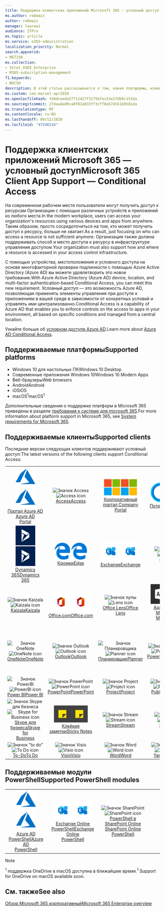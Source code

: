 ```yaml
---
title: Поддержка клиентских приложений Microsoft 365 — условный доступ
ms.author: robmazz
author: robmazz
manager: laurawi
audience: ITPro
ms.topic: article
ms.service: o365-administration
localization_priority: Normal
search.appverid:
- MET150
ms.collection:
- Strat_O365_Enterprise
- M365-subscription-management
f1.keywords:
- NOCSH
description: В этой статье рассказывается о том, какие платформы, клиенты и модули PowerShell поддерживают условный доступ для Microsoft 365.
ms.custom: seo-marvel-apr2020
ms.openlocfilehash: fd4dcaeda27f12427f3175b7ec52e2fdb0c153da
ms.sourcegitcommit: 27daadad9ca0f02a833ff3cff8a574551b9581da
ms.translationtype: MT
ms.contentlocale: ru-RU
ms.lasthandoff: 09/12/2020
ms.locfileid: "47546516"
---
```

# <a name="microsoft-365-client-app-support--conditional-access"></a><span data-ttu-id="0ffe3-103">Поддержка клиентских приложений Microsoft 365 — условный доступ</span><span class="sxs-lookup"><span data-stu-id="0ffe3-103">Microsoft 365 Client App Support — Conditional Access</span></span>

<span data-ttu-id="0ffe3-104">На современном рабочем месте пользователи могут получить доступ к ресурсам Организации с помощью различных устройств и приложений из любого места.</span><span class="sxs-lookup"><span data-stu-id="0ffe3-104">In the modern workplace, users can access your organization's resources using various devices and apps from anywhere.</span></span> <span data-ttu-id="0ffe3-105">Таким образом, просто сосредоточиться на том, кто может получить доступ к ресурсу, больше не хватает.</span><span class="sxs-lookup"><span data-stu-id="0ffe3-105">As a result, just focusing on who can access a resource is not sufficient anymore.</span></span> <span data-ttu-id="0ffe3-106">Организация также должна поддерживать способ и место доступа к ресурсу в инфраструктуре управления доступом.</span><span class="sxs-lookup"><span data-stu-id="0ffe3-106">Your organization must also support how and where a resource is accessed in your access control infrastructure.</span></span>

<span data-ttu-id="0ffe3-107">С помощью устройства, местоположения и условного доступа на основе многофакторной проверки подлинности с помощью Azure Active Directory (Azure AD) вы можете удовлетворить это новое требование.</span><span class="sxs-lookup"><span data-stu-id="0ffe3-107">With Azure Active Directory (Azure AD) device, location, and multi-factor authentication-based Conditional Access, you can meet this new requirement.</span></span> <span data-ttu-id="0ffe3-108">Условный доступ — это возможность Azure AD, позволяющая применять элементы управления при доступе к приложениям в вашей среде в зависимости от конкретных условий и управлять ими централизованно.</span><span class="sxs-lookup"><span data-stu-id="0ffe3-108">Conditional Access is a capability of Azure AD that enables you to enforce controls on the access to apps in your environment, all based on specific conditions and managed from a central location.</span></span>

<span data-ttu-id="0ffe3-109">Узнайте больше об [условном доступе Azure AD](https://docs.microsoft.com/azure/active-directory/conditional-access/).</span><span class="sxs-lookup"><span data-stu-id="0ffe3-109">Learn more about [Azure AD Conditional Access](https://docs.microsoft.com/azure/active-directory/conditional-access/).</span></span>

## <a name="supported-platforms"></a><span data-ttu-id="0ffe3-110">Поддерживаемые платформы</span><span class="sxs-lookup"><span data-stu-id="0ffe3-110">Supported platforms</span></span>

 - <span data-ttu-id="0ffe3-111">Windows 10 для настольных ПК</span><span class="sxs-lookup"><span data-stu-id="0ffe3-111">Windows 10 Desktop</span></span>
 - <span data-ttu-id="0ffe3-112">Современные приложения Windows 10</span><span class="sxs-lookup"><span data-stu-id="0ffe3-112">Windows 10 Modern Apps</span></span>
 - <span data-ttu-id="0ffe3-113">Веб-браузеры</span><span class="sxs-lookup"><span data-stu-id="0ffe3-113">Web browsers</span></span>
 - <span data-ttu-id="0ffe3-114">Android</span><span class="sxs-lookup"><span data-stu-id="0ffe3-114">Android</span></span>
 - <span data-ttu-id="0ffe3-115">iOS</span><span class="sxs-lookup"><span data-stu-id="0ffe3-115">iOS</span></span>
 - <span data-ttu-id="0ffe3-116">macOS<sup>1</sup></span><span class="sxs-lookup"><span data-stu-id="0ffe3-116">macOS<sup>1</sup></span></span>

<span data-ttu-id="0ffe3-117">Дополнительные сведения о поддержке платформ в Microsoft 365 приведены в разделе [требования к системе для microsoft 365](https://products.office.com/office-system-requirements).</span><span class="sxs-lookup"><span data-stu-id="0ffe3-117">For more information about platform support in Microsoft 365, see [System requirements for Microsoft 365](https://products.office.com/office-system-requirements).</span></span>

## <a name="supported-clients"></a><span data-ttu-id="0ffe3-118">Поддерживаемые клиенты</span><span class="sxs-lookup"><span data-stu-id="0ffe3-118">Supported clients</span></span>

<span data-ttu-id="0ffe3-119">Последние версии следующих клиентов поддерживают условный доступ:</span><span class="sxs-lookup"><span data-stu-id="0ffe3-119">The latest versions of the following clients support Conditional Access:</span></span>

| | | | | | |
|:---:|:---:|:---:|:---:|:---:|:---:|
| <span data-ttu-id="0ffe3-120">![Значок Azure](../media/o365-azure-64x64.png)</span><span class="sxs-lookup"><span data-stu-id="0ffe3-120">![Azure icon](../media/o365-azure-64x64.png)</span></span> <br> [<span data-ttu-id="0ffe3-121">Портал Azure AD <br></span><span class="sxs-lookup"><span data-stu-id="0ffe3-121">Azure AD <br> Portal </span></span>](https://azure.microsoft.com/features/azure-portal/) | <span data-ttu-id="0ffe3-122">![Значок Access](../media/o365-access-64x64.png)</span><span class="sxs-lookup"><span data-stu-id="0ffe3-122">![Access icon](../media/o365-access-64x64.png)</span></span> <br> [<span data-ttu-id="0ffe3-123">Access</span><span class="sxs-lookup"><span data-stu-id="0ffe3-123">Access</span></span>](https://products.office.com/access) | <span data-ttu-id="0ffe3-124">![Значок портала компании](../media/o365-microsoft-64x64.png)</span><span class="sxs-lookup"><span data-stu-id="0ffe3-124">![Company portal icon](../media/o365-microsoft-64x64.png)</span></span> <br> [<span data-ttu-id="0ffe3-125">Корпоративный <br> портал </span><span class="sxs-lookup"><span data-stu-id="0ffe3-125">Company <br> Portal </span></span>](https://docs.microsoft.com/intune-user-help/sign-in-to-the-company-portal)  | <span data-ttu-id="0ffe3-126">![Значок кортаны](../media/o365-cortana-64x64.png)</span><span class="sxs-lookup"><span data-stu-id="0ffe3-126">![Cortana icon](../media/o365-cortana-64x64.png)</span></span> <br> [<span data-ttu-id="0ffe3-127">Потребляет</span><span class="sxs-lookup"><span data-stu-id="0ffe3-127">Cortana</span></span>](https://www.microsoft.com/cortana) | <span data-ttu-id="0ffe3-128">![Значок delve](../media/o365-delve-64x64.png)</span><span class="sxs-lookup"><span data-stu-id="0ffe3-128">![Delve icon](../media/o365-delve-64x64.png)</span></span> <br> [<span data-ttu-id="0ffe3-129">Delve</span><span class="sxs-lookup"><span data-stu-id="0ffe3-129">Delve</span></span>](https://products.office.com/business/intelligent-search) 
| <span data-ttu-id="0ffe3-130">![Значок Dynamics 365](../media/o365-dynamics365-64x64.png)</span><span class="sxs-lookup"><span data-stu-id="0ffe3-130">![Dynamics 365 icon](../media/o365-dynamics365-64x64.png)</span></span> <br> [<span data-ttu-id="0ffe3-131">Dynamics 365</span><span class="sxs-lookup"><span data-stu-id="0ffe3-131">Dynamics 365</span></span>](https://dynamics.microsoft.com) | <span data-ttu-id="0ffe3-132">![Значок пограничного сервера](../media/o365-edge-64x64.png)</span><span class="sxs-lookup"><span data-stu-id="0ffe3-132">![Edge icon](../media/o365-edge-64x64.png)</span></span> <br> [<span data-ttu-id="0ffe3-133">Кромки</span><span class="sxs-lookup"><span data-stu-id="0ffe3-133">Edge</span></span>](https://www.microsoft.com/windows/microsoft-edge) | <span data-ttu-id="0ffe3-134">![Значок Exchange](../media/o365-exchange-64x64.png)</span><span class="sxs-lookup"><span data-stu-id="0ffe3-134">![Exchange icon](../media/o365-exchange-64x64.png)</span></span> <br> [<span data-ttu-id="0ffe3-135">Exchange</span><span class="sxs-lookup"><span data-stu-id="0ffe3-135">Exchange</span></span>](https://products.office.com/exchange/exchange-online) | <span data-ttu-id="0ffe3-136">![Значок Excel](../media/o365-excel-64x64.png)</span><span class="sxs-lookup"><span data-stu-id="0ffe3-136">![Excel icon](../media/o365-excel-64x64.png)</span></span> <br> [<span data-ttu-id="0ffe3-137">Excel</span><span class="sxs-lookup"><span data-stu-id="0ffe3-137">Excel</span></span>](https://products.office.com/excel) | <span data-ttu-id="0ffe3-138">![Значок Forms](../media/o365-forms-64x64.png)</span><span class="sxs-lookup"><span data-stu-id="0ffe3-138">![Forms icon](../media/o365-forms-64x64.png)</span></span> <br> [<span data-ttu-id="0ffe3-139">Forms</span><span class="sxs-lookup"><span data-stu-id="0ffe3-139">Forms</span></span>](https://flow.microsoft.com/connectors/shared_microsoftforms/microsoft-forms/) 
| <span data-ttu-id="0ffe3-140">![Значок Kaizala](../media/o365-kaizala-64x64.png)</span><span class="sxs-lookup"><span data-stu-id="0ffe3-140">![Kaizala icon](../media/o365-kaizala-64x64.png)</span></span> <br> [<span data-ttu-id="0ffe3-141">Kaizala</span><span class="sxs-lookup"><span data-stu-id="0ffe3-141">Kaizala</span></span>](https://products.office.com/en/business/microsoft-kaizala) | <span data-ttu-id="0ffe3-142">![Значок Office.com](../media/o365-office-64x64.png)</span><span class="sxs-lookup"><span data-stu-id="0ffe3-142">![Office.com icon](../media/o365-office-64x64.png)</span></span> <br> [<span data-ttu-id="0ffe3-143">Office.com</span><span class="sxs-lookup"><span data-stu-id="0ffe3-143">Office.com</span></span>](https://www.office.com/) | <span data-ttu-id="0ffe3-144">![Значок лупы](../media/o365-lens-64x64.png)</span><span class="sxs-lookup"><span data-stu-id="0ffe3-144">![Lens icon](../media/o365-lens-64x64.png)</span></span> <br> [<span data-ttu-id="0ffe3-145">Office Lens</span><span class="sxs-lookup"><span data-stu-id="0ffe3-145">Office Lens</span></span>](https://www.microsoft.com/p/office-lens/9wzdncrfj3t8?activetab=pivot%3Aoverviewtab) | <span data-ttu-id="0ffe3-146">![Значок администратора Office 365](../media/o365-o365admin-64x64.png)</span><span class="sxs-lookup"><span data-stu-id="0ffe3-146">![Office 365 Admin icon](../media/o365-o365admin-64x64.png)</span></span> <br> [<span data-ttu-id="0ffe3-147">Администратор Microsoft 365 <br></span><span class="sxs-lookup"><span data-stu-id="0ffe3-147">Microsoft 365 <br> Admin</span></span>](https://products.office.com/business/manage-office-365-admin-app) | <span data-ttu-id="0ffe3-148">![Значок OneDrive для бизнеса](../media/o365-OneDrive-64x64.png)</span><span class="sxs-lookup"><span data-stu-id="0ffe3-148">![OneDrive for Business icon](../media/o365-OneDrive-64x64.png)</span></span> <br> [<span data-ttu-id="0ffe3-149">OneDrive<sup>1</sup></span><span class="sxs-lookup"><span data-stu-id="0ffe3-149">OneDrive<sup>1</sup></span></span>](https://products.office.com/onedrive-for-business/online-cloud-storage) 
| <span data-ttu-id="0ffe3-150">![Значок OneNote](../media/o365-OneNote-64x64.png)</span><span class="sxs-lookup"><span data-stu-id="0ffe3-150">![OneNote icon](../media/o365-OneNote-64x64.png)</span></span> <br> [<span data-ttu-id="0ffe3-151">OneNote</span><span class="sxs-lookup"><span data-stu-id="0ffe3-151">OneNote</span></span>](https://products.office.com/onenote) | <span data-ttu-id="0ffe3-152">![Значок Outlook](../media/o365-outlook-64x64.png)</span><span class="sxs-lookup"><span data-stu-id="0ffe3-152">![Outlook icon](../media/o365-outlook-64x64.png)</span></span> <br> [<span data-ttu-id="0ffe3-153">Outlook</span><span class="sxs-lookup"><span data-stu-id="0ffe3-153">Outlook</span></span>](https://products.office.com/outlook) | <span data-ttu-id="0ffe3-154">![Значок Планировщика](../media/o365-planner-64x64.png)</span><span class="sxs-lookup"><span data-stu-id="0ffe3-154">![Planner icon](../media/o365-planner-64x64.png)</span></span> <br> [<span data-ttu-id="0ffe3-155">Планировщик</span><span class="sxs-lookup"><span data-stu-id="0ffe3-155">Planner</span></span>](https://products.office.com/business/task-management-software) | <span data-ttu-id="0ffe3-156">![Значок PowerApps](../media/o365-powerapps-64x64.png)</span><span class="sxs-lookup"><span data-stu-id="0ffe3-156">![PowerApps icon](../media/o365-powerapps-64x64.png)</span></span> <br> [<span data-ttu-id="0ffe3-157">PowerApps</span><span class="sxs-lookup"><span data-stu-id="0ffe3-157">PowerApps</span></span>](https://powerapps.microsoft.com) | <span data-ttu-id="0ffe3-158">![Значок автоматизированного управления питанием](../media/o365-flow-64x64.png)</span><span class="sxs-lookup"><span data-stu-id="0ffe3-158">![Power Automate icon](../media/o365-flow-64x64.png)</span></span> <br> [<span data-ttu-id="0ffe3-159">Автоматизация управления питанием <br></span><span class="sxs-lookup"><span data-stu-id="0ffe3-159">Power <br> Automate</span></span>](https://flow.microsoft.com)
| <span data-ttu-id="0ffe3-160">![Значок PowerBI](../media/o365-powerbi-64x64.png)</span><span class="sxs-lookup"><span data-stu-id="0ffe3-160">![PowerBI icon](../media/o365-powerbi-64x64.png)</span></span> <br> [<span data-ttu-id="0ffe3-161">Power BI</span><span class="sxs-lookup"><span data-stu-id="0ffe3-161">Power BI</span></span>](https://powerbi.microsoft.com) | <span data-ttu-id="0ffe3-162">![Значок PowerPoint](../media/o365-powerpoint-64x64.png)</span><span class="sxs-lookup"><span data-stu-id="0ffe3-162">![PowerPoint icon](../media/o365-powerpoint-64x64.png)</span></span> <br> [<span data-ttu-id="0ffe3-163">PowerPoint</span><span class="sxs-lookup"><span data-stu-id="0ffe3-163">PowerPoint</span></span>](https://products.office.com/powerpoint) | <span data-ttu-id="0ffe3-164">![Значок Project](../media/o365-project-64x64.png)</span><span class="sxs-lookup"><span data-stu-id="0ffe3-164">![Project icon](../media/o365-project-64x64.png)</span></span> <br> [<span data-ttu-id="0ffe3-165">Project</span><span class="sxs-lookup"><span data-stu-id="0ffe3-165">Project</span></span>](https://products.office.com/project) | <span data-ttu-id="0ffe3-166">![Значок Publisher](../media/o365-publisher-64x64.png)</span><span class="sxs-lookup"><span data-stu-id="0ffe3-166">![Publisher icon](../media/o365-publisher-64x64.png)</span></span> <br> [<span data-ttu-id="0ffe3-167">Publisher</span><span class="sxs-lookup"><span data-stu-id="0ffe3-167">Publisher</span></span>](https://products.office.com/publisher) | <span data-ttu-id="0ffe3-168">![Значок SharePoint](../media/o365-sharepoint-64x64.png)</span><span class="sxs-lookup"><span data-stu-id="0ffe3-168">![SharePoint icon](../media/o365-sharepoint-64x64.png)</span></span> <br> [<span data-ttu-id="0ffe3-169">SharePoint</span><span class="sxs-lookup"><span data-stu-id="0ffe3-169">Sharepoint</span></span>](https://products.office.com/sharepoint) 
| <span data-ttu-id="0ffe3-170">![Значок Skype для бизнеса](../media/o365-skypeforbusiness-64x64.png)</span><span class="sxs-lookup"><span data-stu-id="0ffe3-170">![Skype for Business icon](../media/o365-skypeforbusiness-64x64.png)</span></span> <br> [<span data-ttu-id="0ffe3-171">Skype для <br> бизнеса</span><span class="sxs-lookup"><span data-stu-id="0ffe3-171">Skype for <br> Business</span></span>](https://www.skype.com/business/) | <span data-ttu-id="0ffe3-172">![Значок клейких заметок](../media/o365-stickynotes-64x64.png)</span><span class="sxs-lookup"><span data-stu-id="0ffe3-172">![Sticky Notes icon](../media/o365-stickynotes-64x64.png)</span></span> <br> [<span data-ttu-id="0ffe3-173">Клейкие заметки</span><span class="sxs-lookup"><span data-stu-id="0ffe3-173">Sticky Notes</span></span>](https://www.microsoft.com/p/microsoft-sticky-notes/9nblggh4qghw) | <span data-ttu-id="0ffe3-174">![Значок Stream](../media/o365-stream-64x64.png)</span><span class="sxs-lookup"><span data-stu-id="0ffe3-174">![Stream icon](../media/o365-stream-64x64.png)</span></span> <br> [<span data-ttu-id="0ffe3-175">Stream</span><span class="sxs-lookup"><span data-stu-id="0ffe3-175">Stream</span></span>](https://stream.microsoft.com) | <span data-ttu-id="0ffe3-176">![Значок Sway](../media/o365-sway-64x64.png)</span><span class="sxs-lookup"><span data-stu-id="0ffe3-176">![Sway icon](../media/o365-sway-64x64.png)</span></span> <br> [<span data-ttu-id="0ffe3-177">Sway</span><span class="sxs-lookup"><span data-stu-id="0ffe3-177">Sway</span></span>](https://sway.com) | <span data-ttu-id="0ffe3-178">![Значок Teams](../media/o365-teams-64x64.png)</span><span class="sxs-lookup"><span data-stu-id="0ffe3-178">![Teams icon](../media/o365-teams-64x64.png)</span></span> <br> [<span data-ttu-id="0ffe3-179">Teams</span><span class="sxs-lookup"><span data-stu-id="0ffe3-179">Teams</span></span>](https://products.office.com/microsoft-teams/group-chat-software) 
| <span data-ttu-id="0ffe3-180">![Значок "to do"](../media/o365-todo-64x64.png)</span><span class="sxs-lookup"><span data-stu-id="0ffe3-180">![To Do icon](../media/o365-todo-64x64.png)</span></span> <br> [<span data-ttu-id="0ffe3-181">To-Do</span><span class="sxs-lookup"><span data-stu-id="0ffe3-181">To Do</span></span>](https://todo.microsoft.com) | <span data-ttu-id="0ffe3-182">![Значок Visio](../media/o365-visio-64x64.png)</span><span class="sxs-lookup"><span data-stu-id="0ffe3-182">![Visio icon](../media/o365-visio-64x64.png)</span></span> <br> [<span data-ttu-id="0ffe3-183">Visio</span><span class="sxs-lookup"><span data-stu-id="0ffe3-183">Visio</span></span>](https://products.office.com/visio/flowchart-software) | <span data-ttu-id="0ffe3-184">![Значок Word](../media/o365-word-64x64.png)</span><span class="sxs-lookup"><span data-stu-id="0ffe3-184">![Word icon](../media/o365-word-64x64.png)</span></span> <br> [<span data-ttu-id="0ffe3-185">Word</span><span class="sxs-lookup"><span data-stu-id="0ffe3-185">Word</span></span>](https://products.office.com/word) | <span data-ttu-id="0ffe3-186">![Значок Yammer](../media/o365-yammer-64x64.png)</span><span class="sxs-lookup"><span data-stu-id="0ffe3-186">![Yammer icon](../media/o365-yammer-64x64.png)</span></span> <br> [<span data-ttu-id="0ffe3-187">Yammer</span><span class="sxs-lookup"><span data-stu-id="0ffe3-187">Yammer</span></span>](https://products.office.com/yammer/yammer-overview)

## <a name="supported-powershell-modules"></a><span data-ttu-id="0ffe3-188">Поддерживаемые модули PowerShell</span><span class="sxs-lookup"><span data-stu-id="0ffe3-188">Supported PowerShell modules</span></span>

| | | | | | |
|:---:|:---:|:---:|:---:|:---:|:---:|
| <span data-ttu-id="0ffe3-189">![Значок Azure](../media/o365-azure-64x64.png)</span><span class="sxs-lookup"><span data-stu-id="0ffe3-189">![Azure icon](../media/o365-azure-64x64.png)</span></span> <br> [<span data-ttu-id="0ffe3-190">Azure AD <br> PowerShell</span><span class="sxs-lookup"><span data-stu-id="0ffe3-190">Azure AD <br> PowerShell</span></span>](https://docs.microsoft.com/powershell/azure/active-directory/overview?view=azureadps-2.0) | <span data-ttu-id="0ffe3-191">![Значок Exchange](../media/o365-exchange-64x64.png)</span><span class="sxs-lookup"><span data-stu-id="0ffe3-191">![Exchange icon](../media/o365-exchange-64x64.png)</span></span> <br> [<span data-ttu-id="0ffe3-192">Exchange Online <br> PowerShell</span><span class="sxs-lookup"><span data-stu-id="0ffe3-192">Exchange Online <br> PowerShell</span></span>](https://docs.microsoft.com/powershell/exchange/exchange-online-powershell) | <span data-ttu-id="0ffe3-193">![Значок SharePoint](../media/o365-sharepoint-64x64.png)</span><span class="sxs-lookup"><span data-stu-id="0ffe3-193">![SharePoint icon](../media/o365-sharepoint-64x64.png)</span></span> <br> [<span data-ttu-id="0ffe3-194">PowerShell в SharePoint Online <br></span><span class="sxs-lookup"><span data-stu-id="0ffe3-194">SharePoint Online <br> PowerShell</span></span>](https://docs.microsoft.com/powershell/sharepoint/sharepoint-online/connect-sharepoint-online)

> [!NOTE]
> <span data-ttu-id="0ffe3-195"><sup>1</sup> поддержка OneDrive в macOS доступна в ближайшее время.</span><span class="sxs-lookup"><span data-stu-id="0ffe3-195"><sup>1</sup> Support for OneDrive on macOS available soon.</span></span>

## <a name="see-also"></a><span data-ttu-id="0ffe3-196">См. также</span><span class="sxs-lookup"><span data-stu-id="0ffe3-196">See also</span></span>

[<span data-ttu-id="0ffe3-197">Обзор Microsoft 365 корпоративный</span><span class="sxs-lookup"><span data-stu-id="0ffe3-197">Microsoft 365 Enterprise overview</span></span>](microsoft-365-overview.md)

